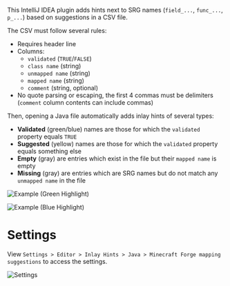 This IntelliJ IDEA plugin adds hints next to SRG names (`field_...`, `func_...`, `p_...`) based on suggestions in a CSV file.

The CSV must follow several rules:

- Requires header line
- Columns:
    - `validated` (`TRUE`/`FALSE`)
    - `class name` (string)
    - `unmapped name` (string)
    - `mapped name` (string)
    - `comment` (string, optional)
- No quote parsing or escaping, the first 4 commas must be delimiters (`comment` column contents can include commas)

Then, opening a Java file automatically adds inlay hints of several types:

- **Validated** (green/blue) names are those for which the `validated` property equals `TRUE`
- **Suggested** (yellow) names are those for which the `validated` property equals something else
- **Empty** (gray) are entries which exist in the file but their `mapped name` is empty
- **Missing** (gray) are entries which are SRG names but do not match any `unmapped name` in the file

![Example (Green Highlight)](https://github.com/chylex/IntelliJ-Forge-Mapping-Hints/blob/master/.github/readme/example-green.png)

![Example (Blue Highlight)](https://github.com/chylex/IntelliJ-Forge-Mapping-Hints/blob/master/.github/readme/example-blue.png)

# Settings

View `Settings > Editor > Inlay Hints > Java > Minecraft Forge mapping suggestions` to access the settings.

![Settings](https://github.com/chylex/IntelliJ-Forge-Mapping-Hints/blob/master/.github/readme/settings.png)
